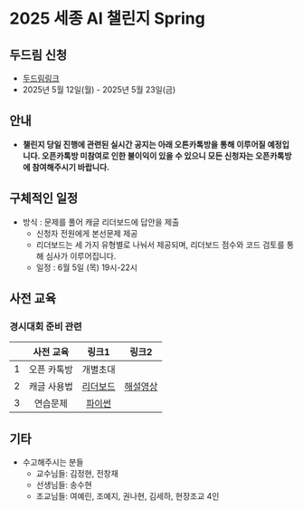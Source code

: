 # 2025 세종 AI 챌린지 Spring

## 두드림 신청
- [두드림링크](https://do.sejong.ac.kr/ko/program/all/view/3764)
- 2025년 5월 12일(월) - 2025년 5월 23일(금)

## 안내
- **챌린지 당일 진행에 관련된 실시간 공지는 아래 오튼카톡방을 통해 이루어질 예정입니다. 오픈카톡방 미참여로 인한 불이익이 있을 수 있으니 모든 신청자는 오픈카톡방에 참여해주시기 바랍니다.**


## 구체적인 일정
- 방식 : 문제를 풀어 캐글 리더보드에 답안을 제출
  - 신청자 전원에게 본선문제 제공
  - 리더보드는 세 가지 유형별로 나눠서 제공되며, 리더보드 점수와 코드 검토를 통해 심사가 이루어집니다.
  - 일정 : 6월 5일 (목) 19시-22시


## 사전 교육 
### 경시대회 준비 관련
| | 사전 교육 | 링크1 | 링크2 | 
|:--:|:--:|:--:|:--:|
| 1 | 오픈 카톡방  |  개별초대  |
| 2 | 캐글 사용법  |  [리더보드](https://www.kaggle.com/competitions/sejong-ai-challenge-sample-submission?rvi=1) | [해설영상](https://www.youtube.com/watch?v=LFCOH-s8IF8&list=PLa8kMie0Pc0sSbfQuWKpJ2MVPubHsttXY&index=2) |
| 3 | 연습문제     |  [파이썬](https://www.kaggle.com/t/597bfced63dd4ba59ac266e679a3ba83) |

## 기타
- 수고해주시는 분들
  - 교수님들: 김정현, 전창재
  - 선생님들: 송수현
  - 조교님들: 여예린, 조예지, 권나현, 김세하, 현장조교 4인 
